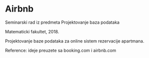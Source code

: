 # Airbnb
Seminarski rad iz predmeta Projektovanje baza podataka 

Matematicki fakultet, 2018.

Projektovanje baze podataka za online sistem rezervacije apartmana.

Reference:
ideje preuzete sa booking.com i airbnb.com


